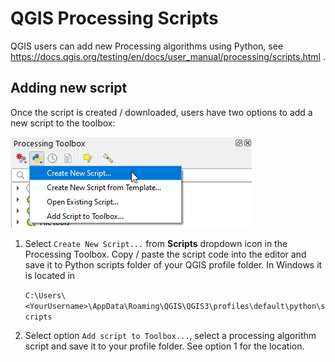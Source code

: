 # QGIS Processing Scripts

QGIS users can add new Processing algorithms using Python, see https://docs.qgis.org/testing/en/docs/user_manual/processing/scripts.html .

## Adding new script

Once the script is created / downloaded, users have two options to add a new script to the toolbox:

![Create new script](create_new_script.png)

1. Select `Create New Script...` from **Scripts** dropdown icon in the Processing Toolbox. 
   Copy / paste the script code into the editor and save it to Python scripts folder of your QGIS profile folder.
   In Windows it is located in 
   
   `C:\Users\<YourUsername>\AppData\Roaming\QGIS\QGIS3\profiles\default\python\scripts`
 
2. Select option `Add script to Toolbox...`, select a processing algorithm script and save it to your profile folder. 
   See option 1 for the location.
